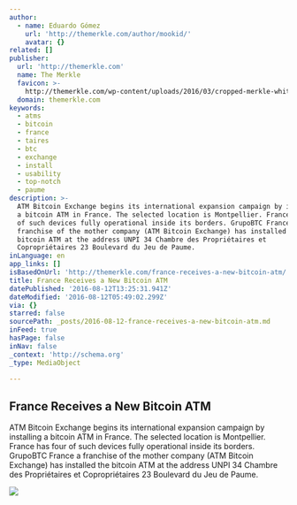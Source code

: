 ```yaml
---
author:
  - name: Eduardo Gómez
    url: 'http://themerkle.com/author/mookid/'
    avatar: {}
related: []
publisher:
  url: 'http://themerkle.com'
  name: The Merkle
  favicon: >-
    http://themerkle.com/wp-content/uploads/2016/03/cropped-merkle-white-1-192x192.png
  domain: themerkle.com
keywords:
  - atms
  - bitcoin
  - france
  - taires
  - btc
  - exchange
  - install
  - usability
  - top-notch
  - paume
description: >-
  ATM Bitcoin Exchange begins its international expansion campaign by installing
  a bitcoin ATM in France. The selected location is Montpellier. France has four
  of such devices fully operational inside its borders. GrupoBTC France a
  franchise of the mother company (ATM Bitcoin Exchange) has installed the
  bitcoin ATM at the address UNPI 34 Chambre des Propriétaires et
  Copropriétaires 23 Boulevard du Jeu de Paume.
inLanguage: en
app_links: []
isBasedOnUrl: 'http://themerkle.com/france-receives-a-new-bitcoin-atm/'
title: France Receives a New Bitcoin ATM
datePublished: '2016-08-12T13:25:31.941Z'
dateModified: '2016-08-12T05:49:02.299Z'
via: {}
starred: false
sourcePath: _posts/2016-08-12-france-receives-a-new-bitcoin-atm.md
inFeed: true
hasPage: false
inNav: false
_context: 'http://schema.org'
_type: MediaObject

---
```

<article style=""><h1>France Receives a New Bitcoin ATM</h1><p>ATM Bitcoin Exchange begins its international expansion campaign by installing a bitcoin ATM in France. The selected location is Montpellier. France has four of such devices fully operational inside its borders. GrupoBTC France a franchise of the mother company (ATM Bitcoin Exchange) has installed the bitcoin ATM at the address UNPI 34 Chambre des Propriétaires et Copropriétaires 23 Boulevard du Jeu de Paume.</p><img src="http://themerkle.com/wp-content/uploads/2015/12/shutterstock_349778456.jpg" /></article>